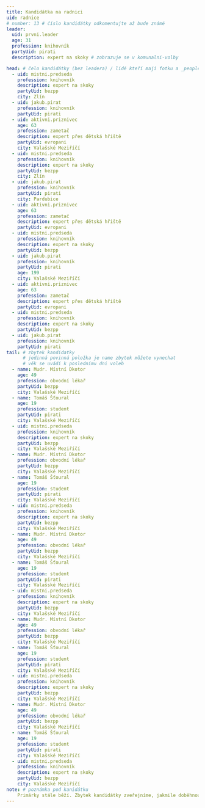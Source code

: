 ```yaml
---
title: Kandidátka na radnici
uid: radnice
# number: 13 # číslo kandidátky odkomentujte až bude známé
leader:
  uid: prvni.leader
  age: 31
  profession: knihovník
  partyUid: pirati
  description: expert na skoky # zobrazuje se v komunalni-volby

head: # čelo kandidátky (bez leadera) / lidé kteří mají fotku a _people/jmeno.md
  - uid: mistni.predseda
    profession: knihovník
    description: expert na skoky
    partyUid: bezpp
    city: Zlín
  - uid: jakub.pirat
    profession: knihovník
    partyUid: pirati
  - uid: aktivni.priznivec
    age: 63
    profession: zametač
    description: expert přes dětská hřiště
    partyUid: evropani
    city: Valašské Meziříčí
  - uid: mistni.predseda
    profession: knihovník
    description: expert na skoky
    partyUid: bezpp
    city: Zlín
  - uid: jakub.pirat
    profession: knihovník
    partyUid: pirati
    city: Pardubice
  - uid: aktivni.priznivec
    age: 63
    profession: zametač
    description: expert přes dětská hřiště
    partyUid: evropani
  - uid: mistni.predseda
    profession: knihovník
    description: expert na skoky
    partyUid: bezpp
  - uid: jakub.pirat
    profession: knihovník
    partyUid: pirati
    age: 199
    city: Valašské Meziříčí
  - uid: aktivni.priznivec
    age: 63
    profession: zametač
    description: expert přes dětská hřiště
    partyUid: evropani
  - uid: mistni.predseda
    profession: knihovník
    description: expert na skoky
    partyUid: bezpp
  - uid: jakub.pirat
    profession: knihovník
    partyUid: pirati
tail: # zbytek kandidatky
      # jedinná povinná položka je name zbytek můžete vynechat
      # věk se uvádí k poslednímu dni voleb
  - name: Mudr. Místní Dkotor
    age: 49
    profession: obvodní lékař
    partyUid: bezpp
    city: Valašské Meziříčí
  - name: Tomáš Šťoural
    age: 19
    profession: student
    partyUid: pirati
    city: Valašské Meziříčí
  - uid: mistni.predseda
    profession: knihovník
    description: expert na skoky
    partyUid: bezpp
    city: Valašské Meziříčí
  - name: Mudr. Místní Dkotor
    profession: obvodní lékař
    partyUid: bezpp
    city: Valašské Meziříčí
  - name: Tomáš Šťoural
    age: 19
    profession: student
    partyUid: pirati
    city: Valašské Meziříčí
  - uid: mistni.predseda
    profession: knihovník
    description: expert na skoky
    partyUid: bezpp
    city: Valašské Meziříčí
  - name: Mudr. Místní Dkotor
    age: 49
    profession: obvodní lékař
    partyUid: bezpp
    city: Valašské Meziříčí
  - name: Tomáš Šťoural
    age: 19
    profession: student
    partyUid: pirati
    city: Valašské Meziříčí
  - uid: mistni.predseda
    profession: knihovník
    description: expert na skoky
    partyUid: bezpp
    city: Valašské Meziříčí
  - name: Mudr. Místní Dkotor
    age: 49
    profession: obvodní lékař
    partyUid: bezpp
    city: Valašské Meziříčí
  - name: Tomáš Šťoural
    age: 19
    profession: student
    partyUid: pirati
    city: Valašské Meziříčí
  - uid: mistni.predseda
    profession: knihovník
    description: expert na skoky
    partyUid: bezpp
    city: Valašské Meziříčí
  - name: Mudr. Místní Dkotor
    age: 49
    profession: obvodní lékař
    partyUid: bezpp
    city: Valašské Meziříčí
  - name: Tomáš Šťoural
    age: 19
    profession: student
    partyUid: pirati
    city: Valašské Meziříčí
  - uid: mistni.predseda
    profession: knihovník
    description: expert na skoky
    partyUid: bezpp
    city: Valašské Meziříčí
note: # poznámka pod kanidátku
    Primárky stále běží. Zbytek kandidátky zveřejníme, jakmile doběhnou.
---
```

